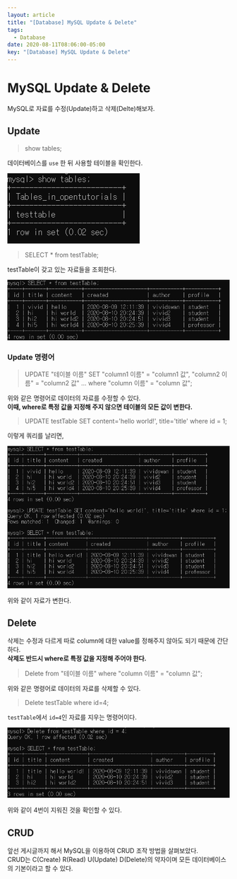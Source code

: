 ```yaml
---
layout: article
title: "[Database] MySQL Update & Delete"
tags:
  - Database
date: 2020-08-11T08:06:00-05:00
key: "[Database] MySQL Update & Delete"
---
```


# MySQL Update & Delete

MySQL로 자료를 수정(Update)하고 삭제(Delte)해보자.

<!--more-->

## Update

> show tables;

데이터베이스를 `use` 한 뒤 사용할 테이블을 확인한다.<br>

![1](/assets/images/200811-1.png)<br>

> SELECT \* from testTable;

testTable이 갖고 있는 자료들을 조회한다.<br>

![2](/assets/images/200811-2.png)<br>

### Update 명령어

> UPDATE "테이블 이름" SET "column1 이름" = "column1 값", "column2 이름" = "column2 값" ... where "column 이름" = "column 값";

위와 같은 명령어로 데이터의 자료를 수정할 수 있다.<br>
**이때, where로 특정 값을 지정해 주지 않으면 테이블의 모든 값이 변한다.**<br>

> UPDATE testTable SET content='hello world!', title='title' where id = 1;

이렇게 쿼리를 날리면,<br>

![3](/assets/images/200811-3.png)

위와 같이 자료가 변한다.<br>

## Delete

삭제는 수정과 다르게 따로 column에 대한 value를 정해주지 않아도 되기 때문에 간단하다.<br>
**삭제도 반드시 where로 특정 값을 지정해 주어야 한다.**<br>

> Delete from "테이블 이름" where "column 이름" = "column 값";

위와 같은 명령어로 데이터의 자료를 삭제할 수 있다.<br>

> Delete testTable where id=4;

`testTable`에서 `id=4`인 자료를 지우는 명령어이다.<br>

![4](/assets/images/200811-4.png)

위와 같이 4번이 지워진 것을 확인할 수 있다.<br>

## CRUD

앞선 게시글까지 해서 MySQL을 이용하여 CRUD 조작 방법을 살펴보았다.<br>
CRUD는 C(Create) R(Read) U(Update) D(Delete)의 약자이며 모든 데이터베이스의 기본이라고 할 수 있다.<br>
